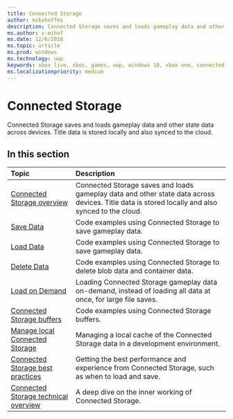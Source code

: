 ```yaml
---
title: Connected Storage
author: mikehoffms
description: Connected Storage saves and loads gameplay data and other state data across devices. Title data is stored locally and also synced to the cloud.
ms.author: v-mihof
ms.date: 12/6/2018
ms.topic: article
ms.prod: windows
ms.technology: uwp
keywords: xbox live, xbox, games, uwp, windows 10, xbox one, connected storage
ms.localizationpriority: medium
---
```

# Connected Storage

Connected Storage saves and loads gameplay data and other state data across devices.
Title data is stored locally and also synced to the cloud.

## In this section

| Topic                                                                                                                                             | Description                                                                                                   |
|:--------------------------------------------------------------------------------------------------------------------------------------------------|:--------------------------------------------------------------------------------------------------------------|
| [Connected Storage overview](connected-storage-overview.md) | Connected Storage saves and loads gameplay data and other state data across devices.  Title data is stored locally and also synced to the cloud. |
| [Save Data](connected-storage-saving.md) | Code examples using Connected Storage to save gameplay data. |
| [Load Data](connected-storage-loading.md) | Code examples using Connected Storage to save gameplay data. |
| [Delete Data](connected-storage-deleting.md) | Code examples using Connected Storage to delete blob data and container data. |
| [Load on Demand](connected-storage-loading-on-demand.md) | Loading Connected Storage gameplay data on-demand, instead of loading all data at once, for large file saves. |
| [Connected Storage buffers](connected-storage-using-buffers.md) | Code examples using Connected Storage buffers. |
| [Manage local Connected Storage](connected-storage-xb-storage.md) | Managing a local cache of the Connected Storage data in a development environment. |
| [Connected Storage best practices](connected-storage-best-practices.md) | Getting the best performance and experience from Connected Storage, such as when to load and save. |
| [Connected Storage technical overview](connected-storage-technical-overview.md) | A deep dive on the inner working of Connected Storage. |
